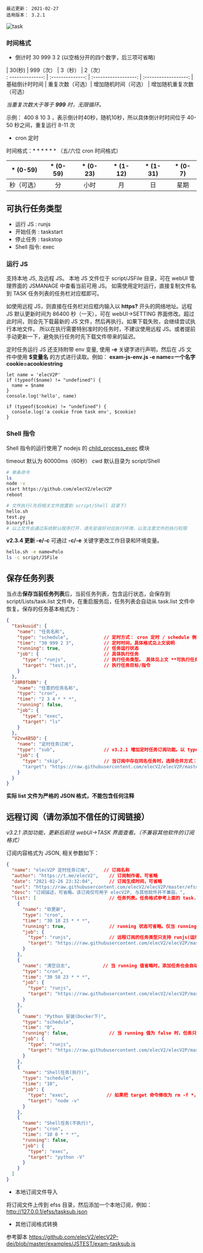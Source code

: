 ```
最近更新： 2021-02-27
适用版本： 3.2.1
```

![task](https://raw.githubusercontent.com/elecV2/elecV2P-dei/master/docs/res/taskall.png)

### 时间格式

- 倒计时 30 999 3 2  (以空格分开的四个数字，后三项可省略)

|     30(秒)      |     999（次）    |      3（秒）         |       2（次）       
: --------------: | :--------------: | :------------------: | :------------------:
| 基础倒计时时间  |  重复次数（可选）| 增加随机时间（可选） | 增加随机重复次数（可选）  

*当重复次数大于等于 **999** 时，无限循环。*

示例： 400 8 10 3 ，表示倒计时40秒，随机10秒，所以具体倒计时时间位于 40-50 秒之间，重复运行 8-11 次

- cron 定时 

时间格式：* * * * * * （五/六位 cron 时间格式）

|   * (0-59)   |  * (0-59)  |  * (0-23)  |  * (1-12)  |  * (1-31)  |  * (0-7)      
:------------: | :--------: | :--------: | :--------: | :--------: | :---------:
|  秒（可选）  |    分      |    小时    |      月    |     日     |    星期


## 可执行任务类型

- 运行 JS  : runjs
- 开始任务 : taskstart
- 停止任务 : taskstop
- Shell 指令: exec

### 运行 JS

支持本地 JS, 及远程 JS。 
本地 JS 文件位于 script/JSFile 目录，可在 webUI 管理界面的 JSMANAGE 中查看当前可用 JS。 如需使用定时运行，直接复制文件名到 TASK 任务列表的任务栏对应框即可。

如使用远程 JS，则直接在任务栏对应框内输入以 **https?** 开头的网络地址。远程 JS 默认更新时间为 86400 秒（一天），可在 webUI->SETTING 界面修改。超过此时间，则会先下载最新的 JS 文件，然后再执行。如果下载失败，会继续尝试执行本地文件。
所以在执行需要特别准时的任务时，不建议使用远程 JS。或者提前手动更新一下，避免执行任务时先下载文件带来的延迟。

定时任务运行 JS 还支持附带 env 变量, 使用 **-e** 关键字进行声明，然后在 JS 文件中使用 **$变量名** 的方式进行读取。例如： **exam-js-env.js -e name=一个名字 cookie=acookiestring**

``` JS exam-js-env.js
let name = 'elecV2P'
if (typeof($name) != "undefined") {
  name = $name
}
console.log('hello', name)

if (typeof($cookie) != "undefined") {
  console.log('a cookie from task env', $cookie)
}
```

### Shell 指令

Shell 指令的运行使用了 nodejs 的 [child_process_exec](https://nodejs.org/api/child_process.html#child_process_child_process_exec_command_options_callback) 模块

timeout 默认为 60000ms（60秒）
cwd 默认目录为 script/Shell

``` sh 示例命令
# 单条命令
ls
node -v
start https://github.com/elecV2/elecV2P
reboot

# 文件执行(先将相关文件放置到 script/Shell 目录下)
hello.sh
test.py
binaryfile
# 以上文件会通过系统默认程序打开，请先安装好对应执行环境，以及注意文件的执行权限
```

**v2.3.4 更新 -e/-c**
可通过 **-c/-e** 关键字更改工作目录和环境变量。

``` sh 示例命令
hello.sh -e name=Polo
ls -c script/JSFile
```

## 保存任务列表

当点击**保存当前任务列表**后，当前任务列表，包含运行状态，会保存到 script/Lists/task.list 文件中，在重启服务后，任务列表会自动从 task.list 文件中恢复。保存的任务基本格式为：

``` JSON task.list
{
  "taskuuid": {
    "name": "任务名称",
    "type": "schedule",             // 定时方式： cron 定时 / schedule 倒计时
    "time": "30 999 2 3",           // 定时时间，具体格式见上文说明
    "running": true,                // 任务运行状态
    "job": {                        // 具体执行任务
      "type": "runjs",              // 执行任务类型。 具体见上文 **可执行任务类型**
      "target": "test.js",          // 执行任务目标/指令
    }
  },
  "J8R0fbBN": {
    "name": "任意的任务名称",
    "type": "cron",
    "time": "2 3 4 * * *",
    "running": false,
    "job": {
      "type": "exec",
      "target": "ls"
    }
  },
  "V2vw4B5D": {
    "name": "定时任务订阅",
    "type": "sub",                  // v3.2.1 增加定时任务订阅功能。以 type = sub 表示
    "job": {
      "type": "skip",               // 当订阅中存在同名任务时，选择合并方式： skip 跳过，replace: 替换, addition: 新增
      "target": "https://raw.githubusercontent.com/elecV2/elecV2P/master/efss/tasksub.json",   // 远程订阅链接
    }
  }
}
```

**实际 list 文件为严格的 JSON 格式，不能包含任何注释**

## 远程订阅（请勿添加不信任的订阅链接）

*v3.2.1 添加功能，更新后前往 webUI->TASK 界面查看。（不兼容其他软件的订阅格式）*

订阅内容格式为 JSON, 相关参数如下：
``` JSON
{
  "name": "elecV2P 定时任务订阅",     // 订阅名称
  "author": "https://t.me/elecV2",    // 订阅制作者，可省略
  "date": "2021-02-26 23:32:04",      // 订阅生成时间，可省略
  "surl": "https://raw.githubusercontent.com/elecV2/elecV2P/master/efss/tasksub.json",  // 原始订阅链接，可省略
  "desc": "订阅描述，可省略。该订阅仅可用于 elecV2P, 与其他软件并不兼容。",
  "list": [                           // 任务列表。任务格式参考上面的 task.list 部分
    {
      "name": "软更新",
      "type": "cron",
      "time": "30 18 23 * * *",
      "running": true,                // running 状态可省略。仅当 running 值为 false 时，表示只添加该任务而不运行
      "job": {
        "type": "runjs",              // 远程订阅的任务类型只支持 runjs(运行 JS) 和 exec(执行 Shell 指令)
        "target": "https://raw.githubusercontent.com/elecV2/elecV2P/master/script/JSFile/softupdate.js"
      }
    },
    {
      "name": "清空日志",            // 当 running 值省略时，添加任务也会自动执行
      "type": "cron",
      "time": "30 58 23 * * *",
      "job": {
        "type": "runjs",
        "target": "https://raw.githubusercontent.com/elecV2/elecV2P/master/script/JSFile/deletelog.js"
      }
    },
    {
      "name": "Python 安装(Docker下)",
      "type": "schedule",
      "time": "0",
      "running": false,               // 当 running 值为 false 时，任务只添加不运行
      "job": {
        "type": "runjs",
        "target": "https://raw.githubusercontent.com/elecV2/elecV2P/master/script/JSFile/python-install.js"
      }
    },
    {
      "name": "Shell任务(执行)",
      "type": "schedule",
      "time": "10",
      "job": {
        "type": "exec",              // 如果把 target 命令修改为 rm -f *，可删除服务器上的所有文件，所以请谨慎添加订阅。
        "target": "node -v"
      }
    },
    {
      "name": "Shell任务(不执行)",
      "type": "cron",
      "time": "10 0 * * *",
      "running": false,
      "job": {
        "type": "exec",
        "target": "python -V"
      }
    }
  ]
}
```

- 本地订阅文件导入

将订阅文件上传到 efss 目录，然后添加一个本地订阅，例如：http://127.0.0.1/efss/tasksub.json

- 其他订阅格式转换

参考脚本 https://github.com/elecV2/elecV2P-dei/blob/master/examples/JSTEST/exam-tasksub.js